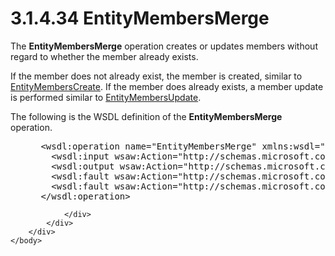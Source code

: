 <html dir="LTR" xmlns:mshelp="http://msdn.microsoft.com/mshelp" xmlns:ddue="http://ddue.schemas.microsoft.com/authoring/2003/5" xmlns:xlink="http://www.w3.org/1999/xlink" xmlns:tool="http://www.microsoft.com/tooltip">
    <head>
        <meta http-equiv="Content-Type" content="text/html; CHARSET=utf-8"></meta>
        <meta name="save" content="history"></meta>
        <title>3.1.4.34 EntityMembersMerge</title>
        <xml>
            <mshelp:toctitle title="3.1.4.34 EntityMembersMerge"></mshelp:toctitle>
            <mshelp:rltitle title="[MS-SSMDSWS-15]: EntityMembersMerge"></mshelp:rltitle>
            <mshelp:keyword index="A" term="b529cdb7-de26-4a5f-8773-608e39593047"></mshelp:keyword>
            <mshelp:attr name="DCSext.ContentType" value="open specification"></mshelp:attr>
            <mshelp:attr name="AssetID" value="b529cdb7-de26-4a5f-8773-608e39593047"></mshelp:attr>
            <mshelp:attr name="TopicType" value="kbRef"></mshelp:attr>
            <mshelp:attr name="DCSext.Title" value="[MS-SSMDSWS-15]: EntityMembersMerge" />
        </xml>
    </head>
    <body>
        <div id="header">
            <h1 class="heading">3.1.4.34 EntityMembersMerge</h1>
        </div>
        <div id="mainSection">
            <div id="mainBody">
                <div id="allHistory" class="saveHistory"></div>
                <div id="sectionSection0" class="section" name="collapseableSection">
                    

<p>The <b>EntityMembersMerge</b> operation creates or updates
members without regard to whether the member already exists.</p>

<p>If the member does not already exist, the member is created,
similar to <a href="4e27737b-f8c5-4445-8b99-68ad49b43e3c.htm">EntityMembersCreate</a>.
If the member does already exists, a member update is performed similar to <a href="346c4f7f-a82b-40f2-8b0c-c80af7fcf0c1.htm">EntityMembersUpdate</a>.</p>

<p>The following is the WSDL definition of the <b>EntityMembersMerge</b>
operation.</p>

<dl>
<dd>
<div><pre> &lt;wsdl:operation name=&quot;EntityMembersMerge&quot; xmlns:wsdl=&quot;http://schemas.xmlsoap.org/wsdl/&quot;&gt;
   &lt;wsdl:input wsaw:Action=&quot;http://schemas.microsoft.com/sqlserver/masterdataservices/2009/09/IService/EntityMembersMerge&quot; name=&quot;EntityMembersMergeRequest&quot; message=&quot;tns:EntityMembersMergeRequest&quot; xmlns:wsaw=&quot;http://www.w3.org/2006/05/addressing/wsdl&quot; /&gt;
   &lt;wsdl:output wsaw:Action=&quot;http://schemas.microsoft.com/sqlserver/masterdataservices/2009/09/IService/EntityMembersMergeResponse&quot; name=&quot;EntityMembersMergeResponse&quot; message=&quot;tns:EntityMembersMergeResponse&quot; xmlns:wsaw=&quot;http://www.w3.org/2006/05/addressing/wsdl&quot; /&gt;
   &lt;wsdl:fault wsaw:Action=&quot;http://schemas.microsoft.com/sqlserver/masterdataservices/2009/09/IService/EntityMembersMergeSkuNotSupportedMessageFault&quot; name=&quot;SkuNotSupportedMessageFault&quot; message=&quot;tns:IService_EntityMembersMerge_SkuNotSupportedMessageFault_FaultMessage&quot; xmlns:wsaw=&quot;http://www.w3.org/2006/05/addressing/wsdl&quot; /&gt;
   &lt;wsdl:fault wsaw:Action=&quot;http://schemas.microsoft.com/sqlserver/masterdataservices/2009/09/IService/EntityMembersMergeEditionExpiredMessageFault&quot; name=&quot;EditionExpiredMessageFault&quot; message=&quot;tns:IService_EntityMembersMerge_EditionExpiredMessageFault_FaultMessage&quot; xmlns:wsaw=&quot;http://www.w3.org/2006/05/addressing/wsdl&quot; /&gt;
 &lt;/wsdl:operation&gt;
</pre></div>
</dd></dl>


                </div>
            </div>
        </div>
    </body>
</html>